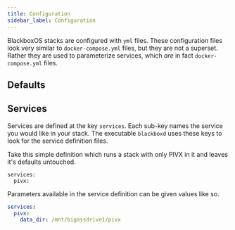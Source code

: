 ```yaml
---
title: Configuration
sidebar_label: Configuration
---
```


BlackboxOS stacks are configured with `yml` files. These configuration files look very similar to `docker-compose.yml` files, but they are not a superset. Rather they are used to parameterize services, which _are_ in fact `docker-compose.yml` files.

## Defaults

## Services

Services are defined at the key `services`. Each sub-key names the service you would like in your stack. The executable `blackboxd` uses these keys to look for the service definition files.

Take this simple definition which runs a stack with only PIVX in it and leaves it's defaults untouched.

```
services:
  pivx:
```

Parameters available in the service definition can be given values like so.

```yaml
services:
  pivx:
    data_dir: /mnt/bigassdrive1/pivx
```
